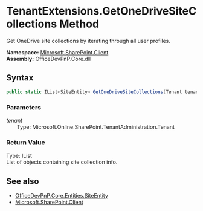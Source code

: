 # TenantExtensions.GetOneDriveSiteCollections Method  
Get OneDrive site collections by iterating through all user profiles.  

**Namespace:** [Microsoft.SharePoint.Client](Microsoft.SharePoint.Client.md)  
**Assembly:** OfficeDevPnP.Core.dll  
## Syntax
```C#
public static IList<SiteEntity> GetOneDriveSiteCollections(Tenant tenant)
```
### Parameters
*tenant*  
&emsp;&emsp;Type: Microsoft.Online.SharePoint.TenantAdministration.Tenant  

### Return Value
Type: IList<SiteEntity>  
List of  objects containing site collection info.

## See also
- [OfficeDevPnP.Core.Entities.SiteEntity](OfficeDevPnP.Core.Entities.SiteEntity.md)
- [Microsoft.SharePoint.Client](Microsoft.SharePoint.Client.md)
